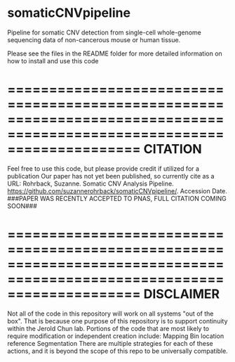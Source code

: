 # somaticCNVpipeline
Pipeline for somatic CNV detection from single-cell whole-genome sequencing data of non-cancerous mouse or human tissue.



Please see the files in the README folder for more detailed information on how to install and use this code


========================================================================================================================
CITATION
========================================================================================================================
Feel free to use this code, but please provide credit if utilized for a publication
Our paper has not yet been published, so currently cite as a URL:
  Rohrback, Suzanne. Somatic CNV Analysis Pipeline. https://github.com/suzannerohrback/somaticCNVpipeline/. Accession Date.
  ###PAPER WAS RECENTLY ACCEPTED TO PNAS, FULL CITATION COMING SOON###
  





========================================================================================================================
DISCLAIMER
========================================================================================================================
Not all of the code in this repository will work on all systems "out of the box".
  That is because one purpose of this repository is to support continuity within the Jerold Chun lab.
  Portions of the code that are most likely to require modification or independent creation include:
    Mapping
    Bin location reference
    Segmentation
  There are multiple strategies for each of these actions, and it is beyond the scope of this repo to be universally compatible.





  

